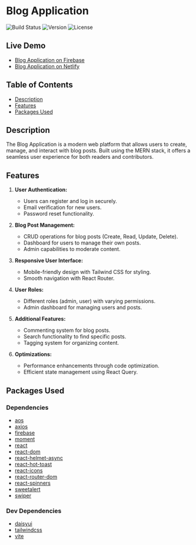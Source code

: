 # Blog Application

![Build Status](https://img.shields.io/badge/build-passing-brightgreen)
![Version](https://img.shields.io/badge/version-1.0.0-blue)
![License](https://img.shields.io/badge/license-MIT-green)

## Live Demo

- [Blog Application on Firebase](https://blogapp-eaa3d.web.app)
- [Blog Application on Netlify](https://ssbloga.netlify.app)

## Table of Contents

- [Description](#description)
- [Features](#features)
- [Packages Used](#packages-used)

## Description

The Blog Application is a modern web platform that allows users to create, manage, and interact with blog posts. Built using the MERN stack, it offers a seamless user experience for both readers and contributors.

## Features

1. **User Authentication:**

   - Users can register and log in securely.
   - Email verification for new users.
   - Password reset functionality.

2. **Blog Post Management:**

   - CRUD operations for blog posts (Create, Read, Update, Delete).
   - Dashboard for users to manage their own posts.
   - Admin capabilities to moderate content.

3. **Responsive User Interface:**

   - Mobile-friendly design with Tailwind CSS for styling.
   - Smooth navigation with React Router.

4. **User Roles:**

   - Different roles (admin, user) with varying permissions.
   - Admin dashboard for managing users and posts.

5. **Additional Features:**

   - Commenting system for blog posts.
   - Search functionality to find specific posts.
   - Tagging system for organizing content.

6. **Optimizations:**
   - Performance enhancements through code optimization.
   - Efficient state management using React Query.

## Packages Used

### Dependencies

- [aos](https://www.npmjs.com/package/aos)
- [axios](https://www.npmjs.com/package/axios)
- [firebase](https://www.npmjs.com/package/firebase)
- [moment](https://www.npmjs.com/package/moment)
- [react](https://www.npmjs.com/package/react)
- [react-dom](https://www.npmjs.com/package/react-dom)
- [react-helmet-async](https://www.npmjs.com/package/react-helmet-async) 
- [react-hot-toast](https://www.npmjs.com/package/react-hot-toast)
- [react-icons](https://www.npmjs.com/package/react-icons)
- [react-router-dom](https://www.npmjs.com/package/react-router-dom)
- [react-spinners](https://www.npmjs.com/package/react-spinners)
- [sweetalert](https://www.npmjs.com/package/sweetalert)
- [swiper](https://www.npmjs.com/package/swiper)

### Dev Dependencies

- [daisyui](https://daisyui.com/)
- [tailwindcss](https://tailwindcss.com/docs/guides/vite)
- [vite](https://www.npmjs.com/package/vite)
